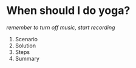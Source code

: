 # When should I do yoga?

*remember to turn off music, start recording*

1. Scenario
2. Solution
3. Steps
4. Summary

